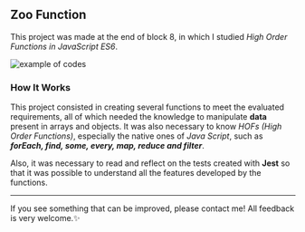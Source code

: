 ## Zoo Function

This project was made at the end of block 8, in which I studied 
_High Order Functions in JavaScript ES6_.

![example of codes](https://user-images.githubusercontent.com/99998543/163870881-000bef4f-88e1-4f5f-9c12-5223a4bd102e.png)

### How It Works

This project consisted in creating several functions to meet the evaluated requirements, all of which needed the knowledge to manipulate __data__ present in arrays and objects. It was also necessary to know _HOFs (High Order Functions)_, especially the native ones of _Java Script_, such as ___forEach, find, some, every, map, reduce and filter___.

Also, it was necessary to read and reflect on the tests created with __Jest__ so that it was possible to understand all the features developed by the functions.

  

------------------------------------------------

If you see something that can be improved, please contact me! All feedback is very welcome.:sparkles: